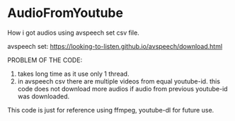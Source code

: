 # AudioFromYoutube
How i got audios using avspeech set csv file.

avspeech set: https://looking-to-listen.github.io/avspeech/download.html

PROBLEM OF THE CODE:

  1) takes long time as it use only 1 thread.
  2) in avspeech csv there are multiple videos from equal youtube-id.
   this code does not download more audios if audio from previous youtube-id was downloaded.
   
   
  This code is just for reference using ffmpeg, youtube-dl for future use.
